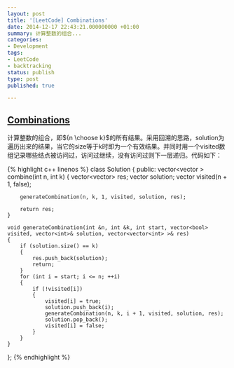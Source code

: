 ```yaml
---
layout: post
title: '[LeetCode] Combinations'
date: 2014-12-17 22:43:21.000000000 +01:00
summary: 计算整数的组合...
categories:
- Development
tags:
- LeetCode
- backtracking
status: publish
type: post
published: true

---
```

## [Combinations](https://oj.leetcode.com/problems/combinations/)

计算整数的组合，即${n \choose k}$的所有结果。采用回溯的思路，solution为遍历出来的结果，当它的size等于k时即为一个有效结果。并同时用一个visited数组记录哪些结点被访问过，访问过继续，没有访问过则下一层递归。代码如下：

{% highlight c++ linenos %}
class Solution {
public:
    vector<vector<int> > combine(int n, int k) {
        vector<vector<int>> res;
        vector<int> solution;
        vector<bool> visited(n + 1, false);
        
        generateCombination(n, k, 1, visited, solution, res);
        
        return res;
    }
    
    void generateCombination(int &n, int &k, int start, vector<bool> visited, vector<int>& solution, vector<vector<int> >& res)
    {
        if (solution.size() == k)
        {
            res.push_back(solution);
            return;
        }
        for (int i = start; i <= n; ++i)
        {
            if (!visited[i])
            {
                visited[i] = true;
                solution.push_back(i);
                generateCombination(n, k, i + 1, visited, solution, res);
                solution.pop_back();
                visited[i] = false;
            }
        }
    }
};
{% endhighlight %}
